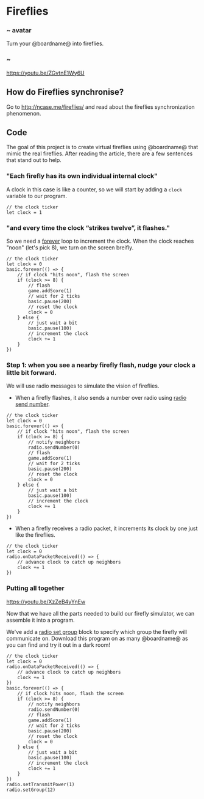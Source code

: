 
# Fireflies

### ~ avatar

Turn your @boardname@ into fireflies.

### ~

https://youtu.be/ZGvtnE1Wy6U

## How do Fireflies synchronise?

Go to http://ncase.me/fireflies/ and read about the fireflies synchronization phenomenon.

## Code

The goal of this project is to create virtual fireflies using @boardname@ that mimic the real fireflies. 
After reading the article, there are a few sentences that stand out to help.

### "Each firefly has its own individual internal clock"

A clock in this case is like a counter, so we will start by adding a ``clock`` variable to our program.

```block
// the clock ticker
let clock = 1
```

### "and every time the clock “strikes twelve”, it flashes."

So we need a [forever](/reference/basic/forever) loop to increment the clock.
When the clock reaches "noon" (let's pick 8), we turn on the screen breifly.

```block
// the clock ticker
let clock = 0
basic.forever(() => {
    // if clock "hits noon", flash the screen
    if (clock >= 8) {
        // flash
        game.addScore(1)
        // wait for 2 ticks
        basic.pause(200)
        // reset the clock
        clock = 0
    } else {
        // just wait a bit
        basic.pause(100)
        // increment the clock
        clock += 1
    }
})
```

### Step 1: when you see a nearby firefly flash, nudge your clock a little bit forward.

We will use radio messages to simulate the vision of fireflies. 

* When a firefly flashes, it also sends a number over radio using [radio send number](/reference/radio/send-number).

```block
// the clock ticker
let clock = 0
basic.forever(() => {
    // if clock "hits noon", flash the screen
    if (clock >= 8) {
        // notify neighbors
        radio.sendNumber(0)
        // flash
        game.addScore(1)
        // wait for 2 ticks
        basic.pause(200)
        // reset the clock
        clock = 0
    } else {
        // just wait a bit
        basic.pause(100)
        // increment the clock
        clock += 1
    }
})
```

* When a firefly receives a radio packet, it increments its clock by one just like the fireflies.

```block
// the clock ticker
let clock = 0
radio.onDataPacketReceived(() => {
    // advance clock to catch up neighbors
    clock += 1
})
```

### Putting all together

https://youtu.be/XzZeB4yYnEw


Now that we have all the parts needed to build our firefly simulator, we can assemble it into a program.

We've add a [radio set group](/reference/radio/set-group) block to specify which group the firefly will communicate on. Download this program on as many @boardname@ as you can find and try it out in a dark room!

```blocks
// the clock ticker
let clock = 0
radio.onDataPacketReceived(() => {
    // advance clock to catch up neighbors
    clock += 1
})
basic.forever(() => {
    // if clock hits noon, flash the screen
    if (clock >= 8) {
        // notify neighbors
        radio.sendNumber(0)
        // flash
        game.addScore(1)
        // wait for 2 ticks
        basic.pause(200)
        // reset the clock
        clock = 0
    } else {
        // just wait a bit
        basic.pause(100)
        // increment the clock
        clock += 1
    }
})
radio.setTransmitPower(1)
radio.setGroup(12)
```